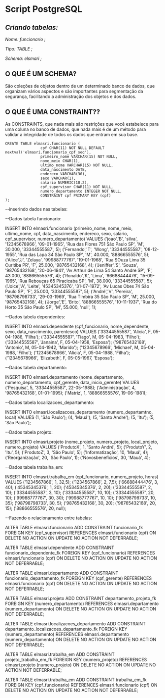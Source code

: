 # Script PostgreSQL



***Criando tabelas:***
---

*Nome:  funcionario ;*

*Tipo: TABLE ;*  

*Schema: elsmari ;*


## O QUE É UM SCHEMA?
São coleções de objetos dentro de um determinado banco de dados, que organizam vários aspectos e são importantes para segmentação da segurança, facilitando a administração dos objetos e dos dados.

## O QUE É UMA CONSTRAINT??


As CONSTRAINTS, que nada mais são restrições que você estabelece para uma coluna no banco de dados, que nada mais é de um método para validar a integridade de todos os dados que entram em sua base.


```
CREATE TABLE elmasri.funcionario (
                cpf CHAR(11) NOT NULL DEFAULT nextval('elmasri.funcionario_cpf_seq'),
                primeiro_nome VARCHAR(15) NOT NULL,
                nome_meio CHAR(1),
                ultimo_nome VARCHAR(15) NOT NULL,
                data_nascimento DATE,
                endereco VARCHAR(30),
                sexo VARCHAR(1),
                salario NUMERIC(10,2),
                cpf_supervisor CHAR(11) NOT NULL,
                numero_departamento INTEGER NOT NULL,
                CONSTRAINT cpf PRIMARY KEY (cpf)
);

```



--inserindo dados nas tabelas:

--Dados tabela funcionario:

INSERT INTO elmasri.funcionario
(primeiro_nome, nome_meio, ultimo_nome, cpf, data_nascimento, endereco, sexo, salario, cpf_supervisor, numero_departamento)
VALUES
('joao','B', 'silva', '12345678966', '09-01-1965', 'Rua das Flores 751 São Paulo SP', 'M', 30.000, '33344555587', 5);
('Fernando','T', 'Wong', '33344555587', '08-12-1955', 'Rua das Lapa 34 São Paulo SP', 'M', 40.000, '88866555576', 5);
('Alice','J', 'Zelaya', '99988777767', '19-01-1968', 'Rua SOuza Lima 35 Curitiba PR', 'F', 25.000, '98765432168', 4);
('Jeniffer','S', 'Souza', '98765432168', '20-06-1941', 'Av Arthur de Lima 54 Santo Andre SP', 'F', 43.000, '88866555576', 4);
('Ronaldo','K', 'Lima', '66688444476', '15-09-1965', 'Rua Rebouças 65 Piracicaba SP', 'M', 38.000, '33344555587', 5);
('Joice','A', 'Leite', '45345345376', '31-07-1972', 'Av Lucas Obes 74 São Paulo SP', 'F', 25.000, '33344555587', 5);
('André','V', 'Pereira', '98798798733', '29-03-1969', 'Rua Timbira 35 São Paulo SP', 'M', 25.000, '98765432168', 4);
('Jorge','E', 'Brito', '88866555576', '10-11-1937', 'Rua do Horto 35 São Paulo SP', 'M', 55.000, 'null', 1);


--Dados tabela dependentes:

INSERT INTO elmasri.dependente
(cpf_funcionario, nome_dependente, sexo, data_nascimento, parentesco)
VALUES
('33344555587', 'Alicia', F, 05-04-1986, 'Filha');
('33344555587', 'Tiago', M, 05-04-1983, 'Filho');
('33344555587', 'Janaina', F, 05-04-1958, 'Esposa');
('98765432168', 'Antonio', M, 05-04-1942, 'Marido');
('12345678966', 'Michael', M, 05-04-1988, 'Filho');
('12345678966', 'Alicia', F, 05-04-1988, 'Filha');
('12345678966', 'Elizabeth', F, 05-05-1967, 'Esposa');


--Dados tabela departamento:

INSERT INTO elmasri.departamento
(nome_departamento, numero_departamento, cpf_gerente, data_inicio_gerente)
VALUES
('Pesquisa', 5, '33344555587', 22-05-1988);
('Administração', 4, '98765432168', 01-01-1995);
('Matriz', 1, '88866555576', 19-06-1981);


--Dados tabela localizacoes_departamento:

INSERT INTO elmasri.localizacoes_departamento
(numero_departamtno, local)
VALUES
(1, 'São Paulo');
(4, 'Mauá');
(5, 'Santo Andre');
(5, 'Itu');
(5, 'São Paulo');


--Dados tabela projeto:

INSERT INTO elmasri.projeto
(nome_projeto, numero_projeto, local_projeto, numero_projeto)
VALUES
('ProdutoX', 1, 'Santo André', 5);
('ProdutoY', 2, 'Itu', 5);
('ProdutoZ', 3, 'São Paulo', 5);
('Informatização', 10, 'Mauá', 4);
('Reorganização', 20, 'São Paulo', 1);
('Novosbenefícios', 30, 'Mauá', 4);


--Dados tabela trabalha_em:

INSERT INTO elmasri.trabalha_em
(cpf_funcionario, numero_projeto, horas)
VALUES
('1234567866', 1, 32,5);
('1234567866', 2, 7,5);
('66688444476', 3, 40);
('45345345376', 1, 20);
('45345345376', 2, 20);
('33344555587', 2, 10);
('33344555587', 3, 10);
('33344555587', 10, 10);
('33344555587', 20, 10);
('99988777767', 30, 30);
('99988777767', 10, 10);
('98798798733', 10, 35);
('98798798733', 30, 5);
('98765432168', 30, 20);
('98765432168', 20, 15);
('88866555576', 20, null);



--Fazendo o relacionamento entre tabelas:

ALTER TABLE elmasri.funcionario ADD CONSTRAINT funcionario_fk
FOREIGN KEY (cpf_supervisor)
REFERENCES elmasri.funcionario (cpf)
ON DELETE NO ACTION
ON UPDATE NO ACTION
NOT DEFERRABLE;

ALTER TABLE elmasri.dependente ADD CONSTRAINT funcionario_dependente_fk
FOREIGN KEY (cpf_funcionario)
REFERENCES elmasri.funcionario (cpf)
ON DELETE NO ACTION
ON UPDATE NO ACTION
NOT DEFERRABLE;

ALTER TABLE elmasri.departamento ADD CONSTRAINT funcionario_departamento_fk
FOREIGN KEY (cpf_gerente)
REFERENCES elmasri.funcionario (cpf)
ON DELETE NO ACTION
ON UPDATE NO ACTION
NOT DEFERRABLE;

ALTER TABLE elmasri.projeto ADD CONSTRAINT departamento_projeto_fk
FOREIGN KEY (numero_departamento)
REFERENCES elmasri.departamento (numero_departamento)
ON DELETE NO ACTION
ON UPDATE NO ACTION
NOT DEFERRABLE;

ALTER TABLE elmasri.localizacoes_departamento ADD CONSTRAINT departamento_localizacoes_departamento_fk
FOREIGN KEY (numero_departamento)
REFERENCES elmasri.departamento (numero_departamento)
ON DELETE NO ACTION
ON UPDATE NO ACTION
NOT DEFERRABLE;

ALTER TABLE elmasri.trabalha_em ADD CONSTRAINT projeto_trabalha_em_fk
FOREIGN KEY (numero_projeto)
REFERENCES elmasri.projeto (numero_projeto)
ON DELETE NO ACTION
ON UPDATE NO ACTION
NOT DEFERRABLE;

ALTER TABLE elmasri.trabalha_em ADD CONSTRAINT trabalha_em_fk
FOREIGN KEY (cpf_funcionario)
REFERENCES elmasri.funcionario (cpf)
ON DELETE NO ACTION
ON UPDATE NO ACTION
NOT DEFERRABLE;
